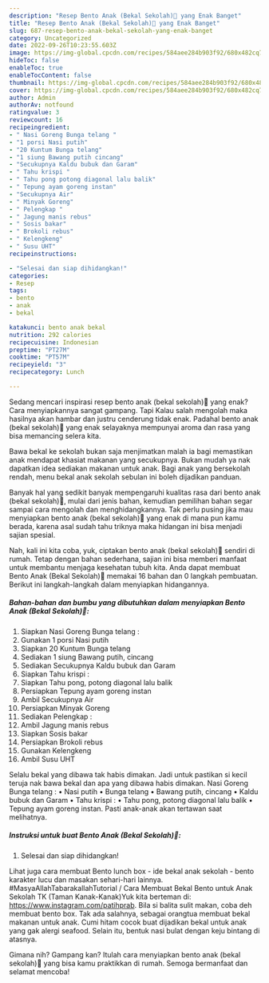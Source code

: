```yaml
---
description: "Resep Bento Anak (Bekal Sekolah)🐘 yang Enak Banget"
title: "Resep Bento Anak (Bekal Sekolah)🐘 yang Enak Banget"
slug: 687-resep-bento-anak-bekal-sekolah-yang-enak-banget
category: Uncategorized
date: 2022-09-26T10:23:55.603Z
image: https://img-global.cpcdn.com/recipes/584aee284b903f92/680x482cq70/bento-anak-bekal-sekolah-foto-resep-utama.jpg
hideToc: false
enableToc: true
enableTocContent: false
thumbnail: https://img-global.cpcdn.com/recipes/584aee284b903f92/680x482cq70/bento-anak-bekal-sekolah-foto-resep-utama.jpg
cover: https://img-global.cpcdn.com/recipes/584aee284b903f92/680x482cq70/bento-anak-bekal-sekolah-foto-resep-utama.jpg
author: Admin
authorAv: notfound
ratingvalue: 3
reviewcount: 16
recipeingredient:
- " Nasi Goreng Bunga telang "
- "1 porsi Nasi putih"
- "20 Kuntum Bunga telang"
- "1 siung Bawang putih cincang"
- "Secukupnya Kaldu bubuk dan Garam"
- " Tahu krispi "
- " Tahu pong potong diagonal lalu balik"
- " Tepung ayam goreng instan"
- "Secukupnya Air"
- " Minyak Goreng"
- " Pelengkap "
- " Jagung manis rebus"
- " Sosis bakar"
- " Brokoli rebus"
- " Kelengkeng"
- " Susu UHT"
recipeinstructions:

- "Selesai dan siap dihidangkan!"
categories:
- Resep
tags:
- bento
- anak
- bekal

katakunci: bento anak bekal 
nutrition: 292 calories
recipecuisine: Indonesian
preptime: "PT27M"
cooktime: "PT57M"
recipeyield: "3"
recipecategory: Lunch

---
```



Sedang mencari inspirasi resep bento anak (bekal sekolah)🐘 yang enak? Cara menyiapkannya sangat gampang. Tapi Kalau salah mengolah maka hasilnya akan hambar dan justru cenderung tidak enak. Padahal bento anak (bekal sekolah)🐘 yang enak selayaknya mempunyai aroma dan rasa yang bisa memancing selera kita.


Bawa bekal ke sekolah bukan saja menjimatkan malah ia bagi memastikan anak mendapat khasiat makanan yang secukupnya. Bukan mudah ya nak dapatkan idea sediakan makanan untuk anak. Bagi anak yang bersekolah rendah, menu bekal anak sekolah sebulan ini boleh dijadikan panduan.

Banyak hal yang sedikit banyak mempengaruhi kualitas rasa dari bento anak (bekal sekolah)🐘, mulai dari jenis bahan, kemudian pemilihan bahan segar sampai cara mengolah dan menghidangkannya. Tak perlu pusing jika mau menyiapkan bento anak (bekal sekolah)🐘 yang enak di mana pun kamu berada, karena asal sudah tahu triknya maka hidangan ini bisa menjadi sajian spesial.


Nah, kali ini kita coba, yuk, ciptakan bento anak (bekal sekolah)🐘 sendiri di rumah. Tetap dengan bahan sederhana, sajian ini bisa memberi manfaat untuk membantu menjaga kesehatan tubuh kita. Anda dapat membuat Bento Anak (Bekal Sekolah)🐘 memakai 16 bahan dan 0 langkah pembuatan. Berikut ini langkah-langkah dalam menyiapkan hidangannya.

<!--inarticleads1-->

##### Bahan-bahan dan bumbu yang dibutuhkan dalam menyiapkan Bento Anak (Bekal Sekolah)🐘:

1. Siapkan  Nasi Goreng Bunga telang :
1. Gunakan 1 porsi Nasi putih
1. Siapkan 20 Kuntum Bunga telang
1. Sediakan 1 siung Bawang putih, cincang
1. Sediakan Secukupnya Kaldu bubuk dan Garam
1. Siapkan  Tahu krispi :
1. Siapkan  Tahu pong, potong diagonal lalu balik
1. Persiapkan  Tepung ayam goreng instan
1. Ambil Secukupnya Air
1. Persiapkan  Minyak Goreng
1. Sediakan  Pelengkap :
1. Ambil  Jagung manis rebus
1. Siapkan  Sosis bakar
1. Persiapkan  Brokoli rebus
1. Gunakan  Kelengkeng
1. Ambil  Susu UHT


Selalu bekal yang dibawa tak habis dimakan. Jadi untuk pastikan si kecil teruja nak bawa bekal dan apa yang dibawa habis dimakan. Nasi Goreng Bunga telang : • Nasi putih • Bunga telang • Bawang putih, cincang • Kaldu bubuk dan Garam • Tahu krispi : • Tahu pong, potong diagonal lalu balik • Tepung ayam goreng instan. Pasti anak-anak akan tertawan saat melihatnya. 

<!--inarticleads2-->

##### Instruksi untuk buat Bento Anak (Bekal Sekolah)🐘:


1. Selesai dan siap dihidangkan!

Lihat juga cara membuat Bento lunch box - ide bekal anak sekolah - bento karakter lucu dan masakan sehari-hari lainnya. #MasyaAllahTabarakallahTutorial / Cara Membuat Bekal Bento untuk Anak Sekolah TK (Taman Kanak-Kanak)Yuk kita berteman di: https://www.instagram.com/patihprab. Bila si balita sulit makan, coba deh membuat bento box. Tak ada salahnya, sebagai orangtua membuat bekal makanan untuk anak. Cumi hitam cocok buat dijadikan bekal untuk anak yang gak alergi seafood. Selain itu, bentuk nasi bulat dengan keju bintang di atasnya. 

Gimana nih? Gampang kan? Itulah cara menyiapkan bento anak (bekal sekolah)🐘 yang bisa kamu praktikkan di rumah. Semoga bermanfaat dan selamat mencoba!
